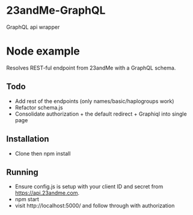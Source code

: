 # 23andMe-GraphQL
GraphQL api wrapper 

# Node example

Resolves REST-ful endpoint from 23andMe with a GraphQL schema.

## Todo
* Add rest of the endpoints (only names/basic/haplogroups work)
* Refactor schema.js
* Consolidate authorization + the default redirect + Graphiql into single page

## Installation
* Clone then
    npm install

## Running
* Ensure config.js is setup with your client ID and secret from https://api.23andme.com.
* npm start
* visit http://localhost:5000/ and follow through with authorization
